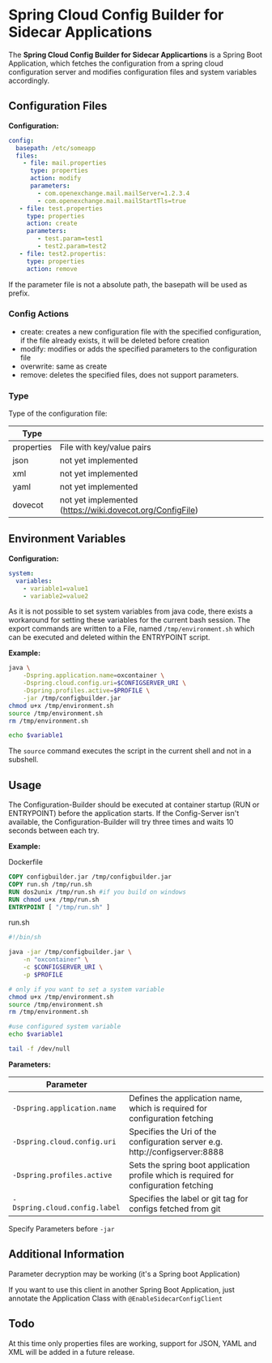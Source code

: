 # Spring Cloud Config Builder for Sidecar Applications

The **Spring Cloud Config Builder for Sidecar Applicartions** is a Spring Boot Application, which fetches the configuration from a spring cloud configuration server and modifies configuration files and system variables accordingly.

## Configuration Files

**Configuration:**

```YAML
config:
  basepath: /etc/someapp
  files:
  	- file: mail.properties
  	  type: properties
  	  action: modify
  	  parameters:
  	  	- com.openexchange.mail.mailServer=1.2.3.4
      	- com.openexchange.mail.mailStartTls=true
   - file: test.properties
     type: properties
     action: create
     parameters:
     	- test.param=test1
     	- test2.param=test2
   - file: test2.propertis:
     type: properties
     action: remove
```

If the parameter file is not a absolute path, the basepath will be used as prefix.

### Config Actions

- create: creates a new configuration file with the specified configuration, if the file already exists, it will be deleted before creation
- modify: modifies or adds the specified parameters to the configuration file
- overwrite: same as create
- remove: deletes the specified files, does not support parameters.

### Type

Type of the configuration file:

| Type       |                                                           |
| ---------- | --------------------------------------------------------- |
| properties | File with key/value pairs                                 |
| json       | not yet implemented                                       |
| xml        | not yet implemented                                       |
| yaml       | not yet implemented                                       |
| dovecot    | not yet implemented (https://wiki.dovecot.org/ConfigFile) |



## Environment Variables

**Configuration:**

```YAML
system:
  variables:
    - variable1=value1
    - variable2=value2
```

As it is not possible to set system variables from java code, there exists a workaround for setting these variables for the current bash session. The export commands are written to a File, named `/tmp/environment.sh` which can be executed and deleted within the ENTRYPOINT script.

**Example:**

```bash
java \
    -Dspring.application.name=oxcontainer \
    -Dspring.cloud.config.uri=$CONFIGSERVER_URI \
    -Dspring.profiles.active=$PROFILE \
    -jar /tmp/configbuilder.jar
chmod u+x /tmp/environment.sh
source /tmp/environment.sh
rm /tmp/environment.sh

echo $variable1
```

The `source` command executes the script in the current shell and not in a subshell.

## Usage

The Configuration-Builder should be executed at container startup (RUN or ENTRYPOINT) before the application starts. If the Config-Server isn't available, the Configuration-Builder will try three times and waits 10 seconds between each try.

**Example:**

Dockerfile

```dockerfile
COPY configbuilder.jar /tmp/configbuilder.jar
COPY run.sh /tmp/run.sh
RUN dos2unix /tmp/run.sh #if you build on windows
RUN chmod u+x /tmp/run.sh
ENTRYPOINT [ "/tmp/run.sh" ]
```

run.sh

```bash
#!/bin/sh

java -jar /tmp/configbuilder.jar \
    -n "oxcontainer" \
    -c $CONFIGSERVER_URI \
    -p $PROFILE

# only if you want to set a system variable
chmod u+x /tmp/environment.sh
source /tmp/environment.sh
rm /tmp/environment.sh

#use configured system variable
echo $variable1

tail -f /dev/null

```

**Parameters:**

| Parameter                     |                                                              |
| ----------------------------- | ------------------------------------------------------------ |
| `-Dspring.application.name`   | Defines the application name, which is required for configuration fetching |
| `-Dspring.cloud.config.uri`   | Specifies the Uri of the configuration server e.g. http://configserver:8888 |
| `-Dspring.profiles.active`    | Sets the spring boot application profile which is required for configuration fetching |
| `-Dspring.cloud.config.label` | Specifies the label or git tag for configs fetched from git  |

Specify Parameters before `-jar`

## Additional Information

Parameter decryption may be working (it's a Spring boot Application)

If you want to use this client in another Spring Boot Application, just annotate the Application Class with `@EnableSidecarConfigClient`



## Todo

At this time only properties files are working, support for JSON, YAML and XML will be added in a future release.
